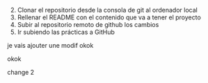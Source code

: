 2. Clonar el repositorio desde la consola de git al ordenador local 
3. Rellenar el README con el contenido que va a tener el proyecto 
4. Subir al repositorio remoto de github los cambios
 5. Ir subiendo las prácticas a GitHub


je vais ajouter une modif okok




okok


change 2